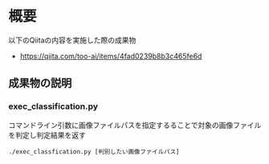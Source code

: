 # 概要
以下のQiitaの内容を実施した際の成果物
- https://qiita.com/too-ai/items/4fad0239b8b3c465fe6d

## 成果物の説明
### exec_classification.py
コマンドライン引数に画像ファイルパスを指定するることで対象の画像ファイルを判定し判定結果を返す

```
./exec_classfication.py [判別したい画像ファイルパス]
```